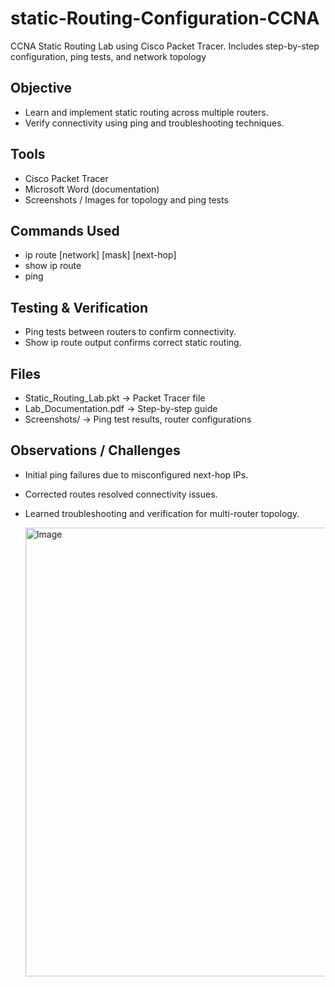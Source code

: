 # static-Routing-Configuration-CCNA
CCNA Static Routing Lab using Cisco Packet Tracer. Includes step-by-step configuration, ping tests, and network topology

## Objective
- Learn and implement static routing across multiple routers.
- Verify connectivity using ping and troubleshooting techniques.

## Tools
- Cisco Packet Tracer
- Microsoft Word (documentation)
- Screenshots / Images for topology and ping tests

## Commands Used
- ip route [network] [mask] [next-hop]
- show ip route
- ping

## Testing & Verification
- Ping tests between routers to confirm connectivity.
- Show ip route output confirms correct static routing.

## Files
- Static_Routing_Lab.pkt → Packet Tracer file
- Lab_Documentation.pdf → Step-by-step guide
- Screenshots/ → Ping test results, router configurations

## Observations / Challenges
- Initial ping failures due to misconfigured next-hop IPs.
- Corrected routes resolved connectivity issues.
- Learned troubleshooting and verification for multi-router topology.

  <img width="1362" height="718" alt="Image" src="https://github.com/user-attachments/assets/7d40bdd4-6679-48dc-aefe-0537811a2113" />

  

  

